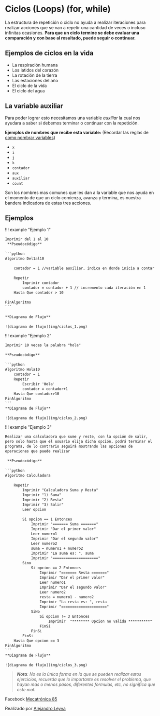 # Ciclos (Loops) (for, while)

La estructura de repetición o ciclo no ayuda a realizar iteraciones para realizar acciones que se van a repetir una cantidad de veces o incluso infinitas ocasiones. 
**Para que un ciclo termine se debe evaluar una comparación y con base al resultado, puede seguir o continuar.**

## Ejemplos de ciclos en la vida

- La respiración humana
- Los latidos del corazón
- La rotación de la tierra
- Las estaciones del año
- El ciclo de la vida
- El ciclo del agua

## La variable auxiliar 

Para poder lograr esto necesitamos una variable *auxiliar* la cual nos ayudara a saber si debemos terminar o continuar con la repetición.

**Ejemplos de nombres que recibe esta variable:** (Recordar las reglas de [como nombrar variables](03_Variables#c%C3%B3mo-nombrar-una-variable))

- `x`
- `i`
- `j`
- `k`
- `contador`
- `aux`
- `auxiliar`
- `count`

Son los nombres mas comunes que les dan a la variable que nos ayuda en el momento de que un ciclo comienza, avanza y termina, es nuestra bandera indicadora de estas tres acciones.

## Ejemplos 

!!! example "Ejemplo 1"
    
    Imprimir del 1 al 10
     **Pseudocódigo**
    
    ```python
    Algoritmo Del1al10
        
        contador = 1 //variable auxiliar, indica en donde inicia a contar
        
        Repetir
            Imprimir contador
            contador = contador + 1 // incremento cada iteración en 1
        Hasta Que contador > 10
        
    FinAlgoritmo
    ```

    **Diagrama de Flujo**

    ![diagrama de flujo](img/ciclos_1.png)

    

!!! example "Ejemplo 2"
    
    Imprimir 10 veces la palabra "hola"

    **Pseudocódigo**
    
    ```python
    Algoritmo Hola10
        contador = 1
        Repetir
            Escribir 'Hola'
            contador = contador+1
        Hasta Que contador>10
    FinAlgoritmo
    ```
    **Diagrama de Flujo**

    ![diagrama de flujo](img/ciclos_2.png)

!!! example "Ejemplo 3"
    
    Realizar una calculadora que sume y reste, con la opción de salir, pero solo hasta que el usuario elija dicha opción, podrá terminar el programa, de lo contrario seguirá mostrando las opciones de operaciones que puede realizar

     **Pseudocódigo**
    
    ```python
    Algoritmo Calculadora
		
        Repetir
            Imprimir "Calculadora Suma y Resta"
            Imprimir "1) Suma"
            Imprimir "2) Resta"
            Imprimir "3) Salir"
            Leer opcion
            
            Si opcion == 1 Entonces
                Imprimir "======= Suma ======="
                Imprimir "Dar el primer valor"
                Leer numero1
                Imprimir "Dar el segundo valor"
                Leer numero2
                suma = numero1 + numero2
                Imprimir "La suma es: ", suma
                Imprimir "====================="
            Sino 
                Si opcion == 2 Entonces
                    Imprimir "======= Resta ======="
                    Imprimir "Dar el primer valor"
                    Leer numero1
                    Imprimir "Dar el segundo valor"
                    Leer numero2
                    resta = numero1 - numero2
                    Imprimir "La resta es: ", resta
                    Imprimir "====================="
                SiNo
                    Si opcion != 3 Entonces
                        Imprimir  "******** Opcion no valida **********"
                    FinSi
                FinSi
            FinSi
        Hasta Que opcion == 3
    FinAlgoritmo
    ```
    **Diagrama de Flujo**

    ![diagrama de flujo](img/ciclos_3.png)

> _**Nota**: No es la única forma en la que se pueden realizar estos ejercicios, recuerda que lo importante es resolver el problema, que hayan mas o menos pasos, diferentes formulas, etc, no significa que este mal._

<!-- text autogenerated footer --> <p>Facebook <a href="https://www.facebook.com/mecatronica85/" target="_blank">Mecatrónica 85</a></p><p>Realizado por <a href="https://www.alejandro-leyva.com" target="_blank">Alejandro Leyva</a></p>